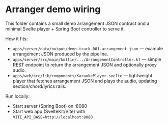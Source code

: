 # Arranger demo wiring

This folder contains a small demo arrangement JSON contract and a minimal Svelte player + Spring Boot controller to serve it.

How it fits:
- `apps/server/data/output/demo-track-001.arrangement.json` — example arrangement JSON produced by the pipeline.
- `apps/server/src/main/kotlin/.../ArrangementController.kt` — simple REST endpoint to return the arrangement JSON and optionally proxy audio.
- `apps/web/src/lib/components/KaraokePlayer.svelte` — lightweight player that fetches arrangement JSON and plays the audio, updating section/chord/lyrics rails.

Run locally:
- Start server (Spring Boot) on :8080
- Start web app (SvelteKit/Vite) with `VITE_API_BASE=http://localhost:8080`
